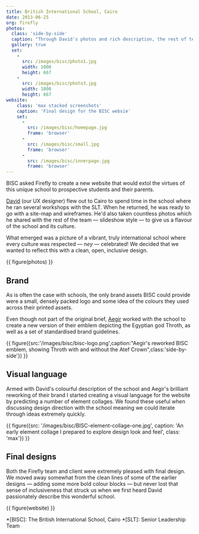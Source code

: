 ```yaml
---
title: British International School, Cairo
date: 2013-06-25
org: firefly
photos:
  class: 'side-by-side'
  caption: "Through David's photos and rich description, the rest of team were able to get a good sense of the school without visiting in person"
  gallery: true
  set:
    -
      src: /images/bisc/photo1.jpg
      width: 1000
      height: 667
    -
      src: /images/bisc/photo3.jpg
      width: 1000
      height: 667
website:
    class: 'max stacked screenshots'
    caption: 'Final design for the BISC websie'
    set:
      -   
        src: /images/bisc/homepage.jpg
        frame: 'browser'
      -   
        src: /images/bisc/small.jpg
        frame: 'browser'
      -   
        src: /images/bisc/innerpage.jpg
        frame: 'browser'
---
```

BISC asked Firefly to create a new website that would extol the virtues of this unique school to prospective students and their parents. 

[David](https://www.inscriptdesign.com/) (our UX designer) flew out to Cairo to spend time in the school where he ran several workshops with the SLT. When he returned, he was ready to go with a site-map and wireframes. He'd also taken countless photos which he shared with the rest of the team — slideshow style — to give us a flavour of the school and its culture.

What emerged was a picture of a vibrant, truly international school where every culture was respected — _ney_ — celebrated! We decided that we wanted to reflect this with a clean, open, inclusive design.

{{ figure(photos) }}

## Brand

As is often the case with schools, the only brand assets BISC could provide were a small, densely packed logo and some idea of the colours they used across their printed assets. 

Even though not part of the original brief, [Aegir](http://aegir.org/) worked with the school to create a new version of their emblem depicting the Egyptian god Throth, as well as a set of standardised brand guidelines.

{{ figure({src:'/images/bisc/bisc-logo.png',caption:"Aegir's reworked BISC emblem, showing Throth with and without the Atef Crown",class:'side-by-side'}) }}

## Visual language

Armed with David's colourful description of the school and Aegir's brilliant reworking of their brand I started creating a visual language for the website by predicting a number of element collages. We found these useful when discussing design direction with the school meaning we could iterate through ideas extremely quickly.

{{ figure({src: '/images/bisc/BISC-element-collage-one.jpg', caption: 'An early element collage I prepared to explore design look and feel', class: 'max'}) }}

## Final designs

Both the Firefly team and client were extremely pleased with final design. We moved away somewhat from the clean lines of some of the earlier designs — adding some more bold colour blocks — but never lost that sense of inclusiveness that struck us when we first heard David passionately describe this wonderful school. 

{{ figure(website) }}


*[BISC]: The British International School, Cairo
*[SLT]: Senior Leadership Team